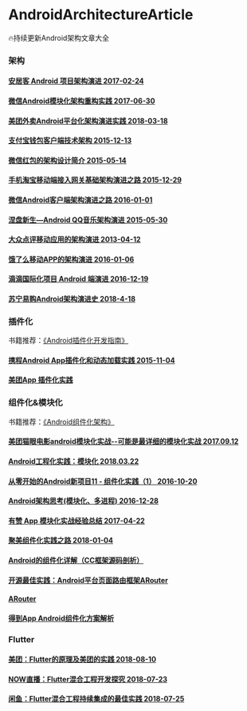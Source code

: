 # AndroidArchitectureArticle
🔥持续更新Android架构文章大全

### 架构

#### [安居客 Android 项目架构演进  2017-02-24](http://baronzhang.com/blog/Framework/%E5%AE%89%E5%B1%85%E5%AE%A2Android%E9%A1%B9%E7%9B%AE%E6%9E%B6%E6%9E%84%E6%BC%94%E8%BF%9B/)

#### [微信Android模块化架构重构实践  2017-06-30](https://mp.weixin.qq.com/s?__biz=MzAwNDY1ODY2OQ==&mid=2649286672&idx=1&sn=4d9db00c496fcafd1d3e01d69af083f9&chksm=8334cc92b4434584e8bdb117274f41145fb49ba467ec0cd9ba5e3551a8abf92f1996bd6b147a&scene=0&key=2872d7939faa95a46b4dd8eec2b4222e304480e7c491f9e123cd47ab0e25f6a5bee9e7534bb2a7cc7f0a5cb56aa44df67d1b017718d6a24f823c92ea11450ffd19841ef3acc8ea7a9a1c288e8b640dd5&ascene=0&uin=Njc1NTY3MTIx&devicetype=iMac14%2C1+OSX+OSX+10.12.5+build(16F73)&version=12020810&nettype=WIFI&fontScale=100&pass_ticket=SJfCUWgSdjnsHwG3fpqXOHID4uDA1JGuzRRRiKQ2IJAdan6yEymN4QueZqAru9EL)

#### [美团外卖Android平台化架构演进实践 2018-03-18](https://blog.csdn.net/meituantech/article/details/80062451)

#### [支付宝钱包客户端技术架构 2015-12-13](https://yq.aliyun.com/articles/128)

#### [微信红包的架构设计简介 2015-05-14](https://www.zybuluo.com/yulin718/note/93148)

#### [手机淘宝移动端接入网关基础架构演进之路 2015-12-29](http://www.infoq.com/cn/articles/taobao-mobile-terminal-access-gateway-infrastructure)

#### [微信Android客户端架构演进之路 2016-01-01](http://www.infoq.com/cn/articles/wechat-android-app-architecture)

#### [涅盘新生—Android QQ音乐架构演进 2015-05-30](http://www.infoq.com/cn/presentations/evolution-of-android-qq-music-architecture)

#### [大众点评移动应用的架构演进 2013-04-12](http://www.infoq.com/cn/presentations/public-comment-mobile-application-architecture-evolution)

#### [饿了么移动APP的架构演进 2016-01-06](https://mp.weixin.qq.com/s?__biz=MzAxNDUwMzU3Mw==&mid=401044540&idx=1&sn=24b7d8fb655ae6dd5d989d0cb3c08e90&scene=2&srcid=0106EtxRjD2jHxzomxVPTwY3&from=timeline&isappinstalled=0&uin=NzgwODIwNDgw&key=&devicetype=webwx&version=70000001&lang=zh_CN&pass_ticket=46hW44w3Hxd7VY9rutz7mgLu1JGe2T1AAKNQpxNoYOSGi8NpmNYr%2BAZj%2BiXtRX2F)

#### [滴滴国际化项目 Android 端演进 2016-12-19](http://www.trinea.cn/android/didi-internationalization-android-evolution/)

#### [苏宁易购Android架构演进史 2018-4-18](http://www.apkbus.com/blog-873057-77534.html)




### 插件化
书籍推荐：[《Android插件化开发指南》](https://item.jd.com/31188356430.html)

#### [携程Android App插件化和动态加载实践 2015-11-04](https://mp.weixin.qq.com/s?__biz=MzAwMTcwNTE0NA==&mid=400217391&idx=1&sn=86181541ce0164156dfab135ed99bb5c&scene=0&key=b410d3164f5f798e61a5d4afb759fa38371c8b119384c6163a30c28163b4d4d5f59399f2400800ec842f1d0e0ffb84af&ascene=0&uin=MjExMjQ&pass_ticket=Nt5Jaa28jjFxcQO9o%2BvQiXX%2B0iXG5DlZlHNW97Fk1Ew%3D)

#### [美团App 插件化实践](https://tech.meituan.com/android_hydra.html)





### 组件化&模块化
书籍推荐：[《Android组件化架构》](http://item.jd.com/27131965413.html)

#### [美团猫眼电影android模块化实战--可能是最详细的模块化实战 2017.09.12](https://www.jianshu.com/p/d372cc6802e5)

#### [Android工程化实践：模块化 2018.03.22](https://juejin.im/post/5ab37cd3f265da238d50a0e6)

#### [从零开始的Android新项目11 - 组件化实践（1） 2016-10-20](http://blog.zhaiyifan.cn/2016/10/20/android-new-project-from-0-p11/)

#### [Android架构思考(模块化、多进程) 2016-12-28](http://blog.spinytech.com/2016/12/28/android_modularization/)

#### [有赞 App 模块化实战经验总结 2017-04-22](https://juejin.im/entry/58fb2bacda2f60005dba1ccd)

#### [聚美组件化实践之路 2018-01-04](https://juejin.im/post/5a4b4425518825128654eef4)

#### [Android的组件化详解（CC框架源码剖析）](https://blog.csdn.net/xiatiandefeiyu/article/details/79916525)

#### [开源最佳实践：Android平台页面路由框架ARouter](https://yq.aliyun.com/articles/71687)

#### [ARouter](https://github.com/alibaba/ARouter)

#### [得到App Android组件化方案解析](https://blog.csdn.net/coder_nice/article/details/78892999)



### Flutter

#### [美团：Flutter的原理及美团的实践 2018-08-10](https://mp.weixin.qq.com/s/cJjKZCqc8UuzvEtxK1BJCw)

#### [NOW直播：Flutter混合工程开发探究 2018-07-23](https://juejin.im/post/5b55819ef265da0f8d36615e)

#### [闲鱼：Flutter混合工程持续集成的最佳实践 2018-07-25](https://yq.aliyun.com/articles/618599)
